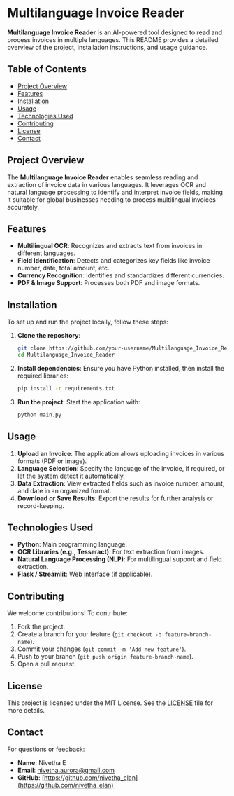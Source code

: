 # Multilanguage Invoice Reader

**Multilanguage Invoice Reader** is an AI-powered tool designed to read and process invoices in multiple languages. This README provides a detailed overview of the project, installation instructions, and usage guidance.

## Table of Contents
- [Project Overview](#project-overview)
- [Features](#features)
- [Installation](#installation)
- [Usage](#usage)
- [Technologies Used](#technologies-used)
- [Contributing](#contributing)
- [License](#license)
- [Contact](#contact)

## Project Overview

The **Multilanguage Invoice Reader** enables seamless reading and extraction of invoice data in various languages. It leverages OCR and natural language processing to identify and interpret invoice fields, making it suitable for global businesses needing to process multilingual invoices accurately.

## Features

- **Multilingual OCR**: Recognizes and extracts text from invoices in different languages.
- **Field Identification**: Detects and categorizes key fields like invoice number, date, total amount, etc.
- **Currency Recognition**: Identifies and standardizes different currencies.
- **PDF & Image Support**: Processes both PDF and image formats.

## Installation

To set up and run the project locally, follow these steps:

1. **Clone the repository**:
   ```bash
   git clone https://github.com/your-username/Multilanguage_Invoice_Reader.git
   cd Multilanguage_Invoice_Reader
   ```

2. **Install dependencies**:
   Ensure you have Python installed, then install the required libraries:
   ```bash
   pip install -r requirements.txt
   ```

3. **Run the project**:
   Start the application with:
   ```bash
   python main.py
   ```

## Usage

1. **Upload an Invoice**: The application allows uploading invoices in various formats (PDF or image).
2. **Language Selection**: Specify the language of the invoice, if required, or let the system detect it automatically.
3. **Data Extraction**: View extracted fields such as invoice number, amount, and date in an organized format.
4. **Download or Save Results**: Export the results for further analysis or record-keeping.

## Technologies Used

- **Python**: Main programming language.
- **OCR Libraries (e.g., Tesseract)**: For text extraction from images.
- **Natural Language Processing (NLP)**: For multilingual support and field extraction.
- **Flask / Streamlit**: Web interface (if applicable).

## Contributing

We welcome contributions! To contribute:

1. Fork the project.
2. Create a branch for your feature (`git checkout -b feature-branch-name`).
3. Commit your changes (`git commit -m 'Add new feature'`).
4. Push to your branch (`git push origin feature-branch-name`).
5. Open a pull request.

## License

This project is licensed under the MIT License. See the [LICENSE](LICENSE) file for more details.

## Contact

For questions or feedback:

- **Name**: Nivetha E
- **Email**: nivetha.aurora@gmail.com
- **GitHub**: [https://github.com/nivetha_elan](https://github.com/nivetha_elan)
